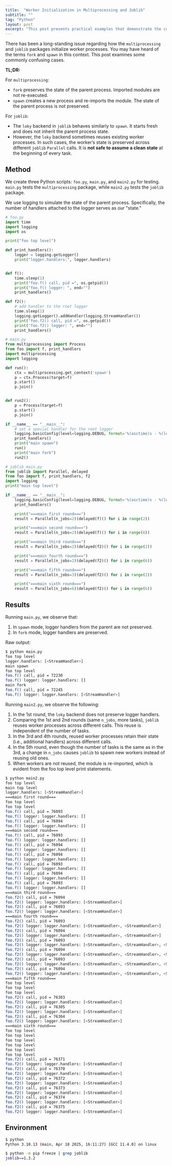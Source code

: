 ```yaml
---
title:  "Worker Initialization in Multiprocessing and Joblib"
subtitle: ""
tag: "Python"
layout: post
excerpt: "This post presents practical examples that demonstrate the complexity of worker initialization in Python's process-based parallelization."
---
```


There has been a long-standing issue regarding how the `multiprocessing` and `joblib` packages initialize worker processes. You may have heard of the terms `fork` and `spawn` in this context. This post examines some commonly confusing cases.

**TL;DR:**

For `multiprocessing`:

- `fork` preserves the state of the parent process. Imported modules are not re-executed.
- `spawn` creates a new process and re-imports the module. The state of the parent process is not preserved.

For `joblib`:

- The `loky` backend in `joblib` behaves similarly to `spawn`. It starts fresh and does not inherit the parent process state.
- However, the `loky` backend sometimes reuses existing worker processes. In such cases, the worker’s state is preserved across different `joblib` `Parallel` calls. It is **not safe to assume a clean state** at the beginning of every task.

## Method

We create three Python scripts: `foo.py`, `main.py`, and `main2.py` for testing.
`main.py` tests the `multiprocessing` package, while `main2.py` tests the `joblib` package.

We use logging to simulate the state of the parent process. Specifically, the number of handlers attached to the logger serves as our "state."

```python
# foo.py
import time
import logging
import os

print("foo top level")

def print_handlers():
    logger = logging.getLogger()
    print("logger.handlers:", logger.handlers)


def f():
    time.sleep(1)
    print("foo.f() call, pid =", os.getpid())
    print("foo.f() logger: ", end="")
    print_handlers()

def f2():
    # add handler to the root logger
    time.sleep(1)
    logging.getLogger().addHandler(logging.StreamHandler())
    print("foo.f2() call, pid =", os.getpid())
    print("foo.f2() logger: ", end="")
    print_handlers()

```

```python
# main.py
from multiprocessing import Process
from foo import f, print_handlers
import multiprocessing
import logging

def run():
    ctx = multiprocessing.get_context('spawn')
    p = ctx.Process(target=f)
    p.start()
    p.join()


def run2():
    p = Process(target=f)
    p.start()
    p.join()

if __name__ == "__main__":
    # set a special handler for the root logger
    logging.basicConfig(level=logging.DEBUG, format='%(asctime)s - %(levelname)s - %(message)s')
    print_handlers()
    print("main spawn")
    run()
    print("main fork")
    run2()

```

```python
# joblib_main.py
from joblib import Parallel, delayed
from foo import f, print_handlers, f2
import logging
print("main top level")

if __name__ == "__main__":
    logging.basicConfig(level=logging.DEBUG, format='%(asctime)s - %(levelname)s - %(message)s')
    print_handlers()

    print("===main first round===")
    result = Parallel(n_jobs=2)(delayed(f)() for i in range(2))

    print("===main second round===")
    result = Parallel(n_jobs=2)(delayed(f)() for i in range(6))

    print("===main third round===")
    result = Parallel(n_jobs=2)(delayed(f2)() for i in range(2))

    print("===main fourth round===")
    result = Parallel(n_jobs=2)(delayed(f2)() for i in range(6))

    print("===main fifth round===")
    result = Parallel(n_jobs=3)(delayed(f2)() for i in range(2))

    print("===main sixth round===")
    result = Parallel(n_jobs=6)(delayed(f2)() for i in range(6))

```

## Results

Running `main.py`, we observe that:

1. In `spawn` mode, logger handlers from the parent are not preserved.
2. In `fork` mode, logger handlers are preserved.

Raw output:

```bash
$ python main.py
foo top level
logger.handlers: [<StreamHandler>]
main spawn
foo top level
foo.f() call, pid = 72230
foo.f() logger: logger.handlers: []
main fork
foo.f() call, pid = 72245
foo.f() logger: logger.handlers: [<StreamHandler>]
```

Running `main2.py`, we observe the following:

1. In the 1st round, the `loky` backend does not preserve logger handlers.
1. Comparing the 1st and 2nd rounds (same `n_jobs`, more tasks), `joblib` reuses worker processes across different calls. This reuse is independent of the number of tasks.
1. In the 3rd and 4th rounds, reused worker processes retain their state (i.e., additional handlers) across different calls.
1. In the 5th round, even though the number of tasks is the same as in the 3rd, a change in `n_jobs` causes `joblib` to spawn new workers instead of reusing old ones.
1. When workers are not reused, the module is re-imported, which is evident from the foo top level print statements.

```bash
$ python main2.py
foo top level
main top level
logger.handlers: [<StreamHandler>]
===main first round===
foo top level
foo top level
foo.f() call, pid = 76093
foo.f() logger: logger.handlers: []
foo.f() call, pid = 76094
foo.f() logger: logger.handlers: []
===main second round===
foo.f() call, pid = 76093
foo.f() logger: logger.handlers: []
foo.f() call, pid = 76094
foo.f() logger: logger.handlers: []
foo.f() call, pid = 76094
foo.f() logger: logger.handlers: []
foo.f() call, pid = 76093
foo.f() logger: logger.handlers: []
foo.f() call, pid = 76094
foo.f() logger: logger.handlers: []
foo.f() call, pid = 76093
foo.f() logger: logger.handlers: []
===main third round===
foo.f2() call, pid = 76094
foo.f2() logger: logger.handlers: [<StreamHandler>]
foo.f2() call, pid = 76093
foo.f2() logger: logger.handlers: [<StreamHandler>]
===main fourth round===
foo.f2() call, pid = 76093
foo.f2() logger: logger.handlers: [<StreamHandler>, <StreamHandler>]
foo.f2() call, pid = 76094
foo.f2() logger: logger.handlers: [<StreamHandler>, <StreamHandler>]
foo.f2() call, pid = 76093
foo.f2() logger: logger.handlers: [<StreamHandler>, <StreamHandler>, <StreamHandler>]
foo.f2() call, pid = 76094
foo.f2() logger: logger.handlers: [<StreamHandler>, <StreamHandler>, <StreamHandler>]
foo.f2() call, pid = 76093
foo.f2() logger: logger.handlers: [<StreamHandler>, <StreamHandler>, <StreamHandler>, <StreamHandler>]
foo.f2() call, pid = 76094
foo.f2() logger: logger.handlers: [<StreamHandler>, <StreamHandler>, <StreamHandler>, <StreamHandler>]
===main fifth round===
foo top level
foo top level
foo top level
foo.f2() call, pid = 76303
foo.f2() logger: logger.handlers: [<StreamHandler>]
foo.f2() call, pid = 76305
foo.f2() logger: logger.handlers: [<StreamHandler>]
foo.f2() call, pid = 76304
foo.f2() logger: logger.handlers: [<StreamHandler>]
===main sixth round===
foo top level
foo top level
foo top level
foo top level
foo top level
foo top level
foo.f2() call, pid = 76371
foo.f2() logger: logger.handlers: [<StreamHandler>]
foo.f2() call, pid = 76370
foo.f2() logger: logger.handlers: [<StreamHandler>]
foo.f2() call, pid = 76372
foo.f2() logger: logger.handlers: [<StreamHandler>]
foo.f2() call, pid = 76373
foo.f2() logger: logger.handlers: [<StreamHandler>]
foo.f2() call, pid = 76374
foo.f2() logger: logger.handlers: [<StreamHandler>]
foo.f2() call, pid = 76375
foo.f2() logger: logger.handlers: [<StreamHandler>]
```


## Environment

```bash
$ python
Python 3.10.13 (main, Apr 18 2025, 16:11:27) [GCC 11.4.0] on linux

$ python -m pip freeze | grep joblib
joblib==1.3.2
```
